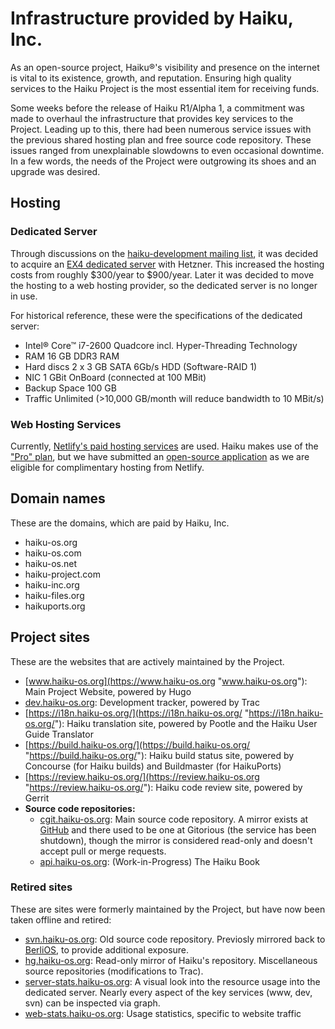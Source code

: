# Infrastructure provided by Haiku, Inc.
As an open-source project, Haiku®'s visibility and presence on the internet is vital to its existence, growth, and reputation. Ensuring high quality services to the Haiku Project is the most essential item for receiving funds.

Some weeks before the release of Haiku R1/Alpha 1, a commitment was made to overhaul the infrastructure that provides key services to the Project. Leading up to this, there had been numerous service issues with the previous shared hosting plan and free source code repository. These issues ranged from unexplainable slowdowns to even occasional downtime. In a few words, the needs of the Project were outgrowing its shoes and an upgrade was desired.

## Hosting
### Dedicated Server
Through discussions on the [haiku-development mailing list](https://www.freelists.org/list/haiku-development "haiku-development mailing list"), it was decided to acquire an [EX4 dedicated server](https://web.archive.org/web/20161128085411/http://www.hetzner.de/en/hosting/produkte_rootserver/ex4/ "EX4 dedicated server") with Hetzner. This increased the hosting costs from roughly $300/year to $900/year. Later it was decided to move the hosting to a web hosting provider, so the dedicated server is no longer in use.

For historical reference, these were the specifications of the dedicated server:
- Intel® Core™ i7-2600 Quadcore incl. Hyper-Threading Technology
- RAM 16 GB DDR3 RAM
- Hard discs 2 x 3 GB SATA 6Gb/s HDD (Software-RAID 1)
- NIC 1 GBit OnBoard (connected at 100 MBit)
- Backup Space 100 GB
- Traffic Unlimited (>10,000 GB/month will reduce bandwidth to 10 MBit/s)

### Web Hosting Services
Currently, [Netlify's paid hosting services](https://www.netlify.com/) are used. Haiku makes use of the ["Pro" plan](https://www.netlify.com/pricing/), but we have submitted an [open-source application](https://www.netlify.com/legal/open-source-policy) as we are eligible for complimentary hosting from Netlify. 

## Domain names
These are the domains, which are paid by Haiku, Inc.

- haiku-os.org
- haiku-os.com
- haiku-os.net
- haiku-project.com
- haiku-inc.org
- haiku-files.org
- haikuports.org

## Project sites
These are the websites that are actively maintained by the Project.

- [www.haiku-os.org](https://www.haiku-os.org "www.haiku-os.org"): Main Project Website, powered by Hugo
- [dev.haiku-os.org](https://dev.haiku-os.org "dev.haiku-os.org"): Development tracker, powered by Trac
- [https://i18n.haiku-os.org/](https://i18n.haiku-os.org/ "https://i18n.haiku-os.org/"): Haiku translation site, powered by Pootle and the Haiku User Guide Translator
- [https://build.haiku-os.org/](https://build.haiku-os.org/ "https://build.haiku-os.org/"): Haiku build status site, powered by Concourse (for Haiku builds) and Buildmaster (for HaikuPorts)
- [https://review.haiku-os.org/](https://review.haiku-os.org "https://review.haiku-os.org/"): Haiku code review site, powered by Gerrit
- **Source code repositories:**
	- [cgit.haiku-os.org](https://cgit.haiku-os.org "cgit.haiku-os.org"): Main source code repository. A mirror exists at [GitHub](https://github.com/haiku/ "GitHub") and there used to be one at Gitorious (the service has been shutdown), though the mirror is considered read-only and doesn't accept pull or merge requests.
	- [api.haiku-os.org](https://api.haiku-os.org "api.haiku-os.org"): (Work-in-Progress) The Haiku Book

### Retired sites
These are sites were formerly maintained by the Project, but have now been taken offline and retired:
- [svn.haiku-os.org](https://svn.haiku-os.org "svn.haiku-os.org"): Old source code repository. Previosly mirrored back to [BerliOS](https://web.archive.org/web/20161128085411/http://developer.berlios.de/projects/haiku/ "BerliOS"), to provide additional exposure.
- [hg.haiku-os.org](https://hg.haiku-os.org "hg.haiku-os.org"): Read-only mirror of Haiku's repository. Miscellaneous source repositories (modifications to Trac).
- [server-stats.haiku-os.org](https://server-stats.haiku-os.org "server-stats.haiku-os.org"): A visual look into the resource usage into the dedicated server. Nearly every aspect of the key services (www, dev, svn) can be inspected via graph.
- [web-stats.haiku-os.org](https://web-stats.haiku-os.org "web-stats.haiku-os.org"): Usage statistics, specific to website traffic
